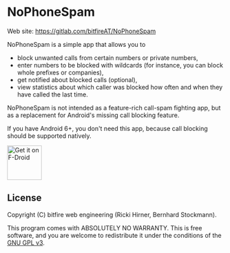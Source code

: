 
# NoPhoneSpam

Web site: https://gitlab.com/bitfireAT/NoPhoneSpam

NoPhoneSpam is a simple app that allows you to

* block unwanted calls from certain numbers or private numbers,
* enter numbers to be blocked with wildcards (for instance, you can block whole prefixes or companies),
* get notified about blocked calls (optional),
* view statistics about which caller was blocked how often and when they have called the last time.

NoPhoneSpam is not intended as a feature-rich call-spam fighting app,
but as a replacement for Android's missing call blocking feature.

If you have Android 6+, you don't need this app, because call blocking
should be supported natively.

[<img src="https://f-droid.org/badge/get-it-on.png"
      alt="Get it on F-Droid"
      height="80">](https://f-droid.org/app/at.bitfire.nophonespam)


## License 

Copyright (C) bitfire web engineering (Ricki Hirner, Bernhard Stockmann).

This program comes with ABSOLUTELY NO WARRANTY. This is free software, and you are welcome
to redistribute it under the conditions of the [GNU GPL v3](LICENSE).

